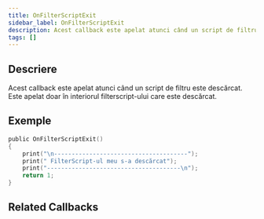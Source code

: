 ```yaml
---
title: OnFilterScriptExit
sidebar_label: OnFilterScriptExit
description: Acest callback este apelat atunci când un script de filtru este descărcat.
tags: []
---
```


## Descriere

Acest callback este apelat atunci când un script de filtru este descărcat. Este apelat doar în interiorul filterscript-ului care este descărcat.

## Exemple

```c
public OnFilterScriptExit()
{
    print("\n--------------------------------------");
    print(" FilterScript-ul meu s-a descărcat");
    print("--------------------------------------\n");
    return 1;
}
```

## Related Callbacks

